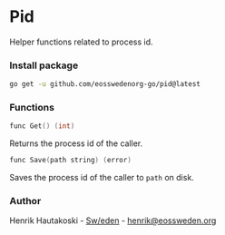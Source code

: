 # Pid

Helper functions related to process id.

### Install package

``` bash
go get -u github.com/eosswedenorg-go/pid@latest
```

### Functions

```c
func Get() (int)
```

Returns the process id of the caller.

```c
func Save(path string) (error)
```

Saves the process id of the caller to `path` on disk.

### Author

Henrik Hautakoski - [Sw/eden](https://eossweden.org/) - [henrik@eossweden.org](mailto:henrik@eossweden.org)
